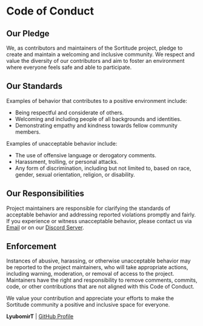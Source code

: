 # Code of Conduct

## Our Pledge

We, as contributors and maintainers of the Sortitude project, pledge to create and maintain a welcoming and inclusive community. We respect and value the diversity of our contributors and aim to foster an environment where everyone feels safe and able to participate.

## Our Standards

Examples of behavior that contributes to a positive environment include:

- Being respectful and considerate of others.
- Welcoming and including people of all backgrounds and identities.
- Demonstrating empathy and kindness towards fellow community members.

Examples of unacceptable behavior include:

- The use of offensive language or derogatory comments.
- Harassment, trolling, or personal attacks.
- Any form of discrimination, including but not limited to, based on race, gender, sexual orientation, religion, or disability.

## Our Responsibilities

Project maintainers are responsible for clarifying the standards of acceptable behavior and addressing reported violations promptly and fairly. If you experience or witness unacceptable behavior, please contact us via [Email](mailto:lyubomir@example.com) or on our [Discord Server](https://discord.gg/kVZVDnPtJQ).

## Enforcement

Instances of abusive, harassing, or otherwise unacceptable behavior may be reported to the project maintainers, who will take appropriate actions, including warning, moderation, or removal of access to the project. Maintainers have the right and responsibility to remove comments, commits, code, or other contributions that are not aligned with this Code of Conduct.

We value your contribution and appreciate your efforts to make the Sortitude community a positive and inclusive space for everyone.

**LyubomirT** | [GitHub Profile](https://github.com/LyubomirT)
